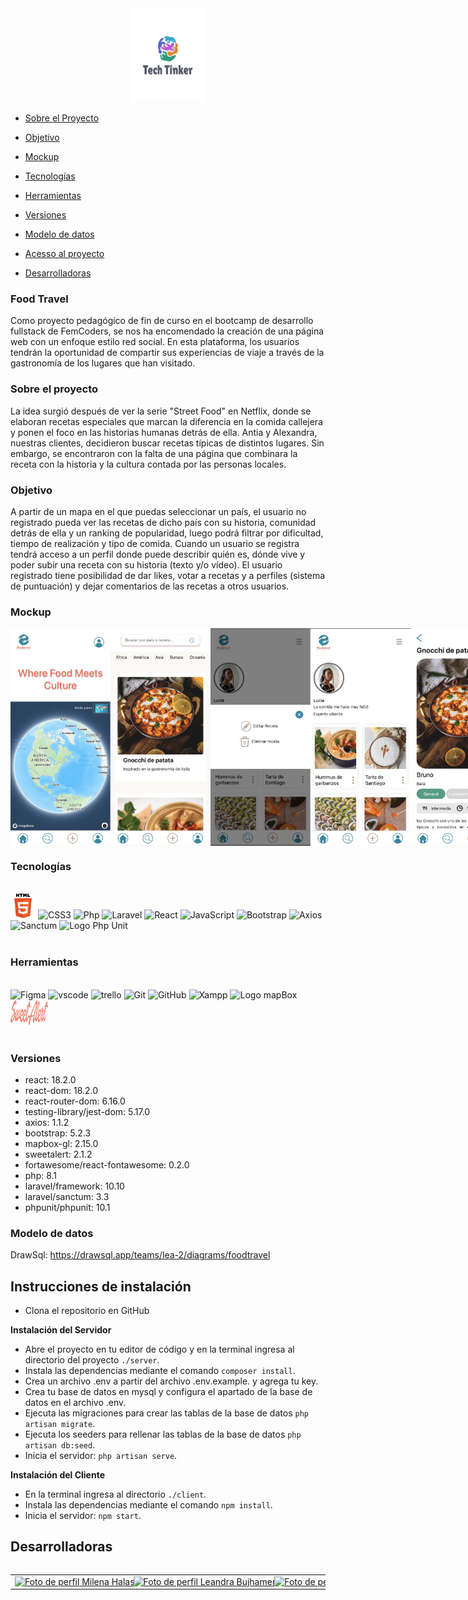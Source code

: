 <div align="center">
<img src="./client/src/assets/techTinker.svg" alt="Logo Tech Tinker" width="120" height="150"/>
</div> 



- [Sobre el Proyecto](#sobre-el-proyecto)

- [Objetivo](#objetivo)

- [Mockup](#mockup)
  
- [Tecnologías](#tecnologías)

- [Herramientas](#herramientas)

- [Versiones](#versiones)

- [Modelo de datos](#modelo-de-datos)

- [Acesso al proyecto](#instrucciones-de-instalación)

- [Desarrolladoras](#desarrolladoras)


### Food Travel
Como proyecto pedagógico de fin de curso en el bootcamp de desarrollo fullstack de FemCoders, se nos ha encomendado la creación de una página web con un enfoque estilo red social. En esta plataforma, los usuarios tendrán la oportunidad de compartir sus experiencias de viaje a través de la gastronomía de los lugares que han visitado.


### Sobre el proyecto
La idea surgió después de ver la serie "Street Food" en Netflix, donde se elaboran recetas especiales que marcan la diferencia en la comida callejera y ponen el foco en las historias humanas detrás de ella. Antia y Alexandra, nuestras clientes, decidieron buscar recetas típicas de distintos lugares. Sin embargo, se encontraron con la falta de una página que combinara la receta con la historia y la cultura contada por las personas locales.


### Objetivo
 A partir de un mapa en el que puedas seleccionar un país, el usuario no registrado pueda ver las recetas de dicho país con su historia, comunidad detrás de ella y un ranking de popularidad, luego podrá filtrar por dificultad, tiempo de realización y tipo de comida. Cuando un usuario se registra tendrá acceso a un perfil donde puede describir quién es, dónde vive y poder subir una receta con su historia (texto y/o vídeo). El usuario registrado tiene posibilidad de dar likes, votar a recetas y a perfiles (sistema de puntuación) y dejar comentarios de las recetas a otros usuarios.


 ### Mockup
 
<div style="display: flex;">
<img src="/client/src/assets/mockup/Home1.png" alt="Home" width="160"/>
<img src="/client/src/assets/mockup/Home2.png" alt="Home" width="160"/>
<img src="/client/src/assets/mockup/Menu.png" alt="Menu" width="160"/>
<img src="/client/src/assets/mockup/Profile.png" alt="Profile" width="160"/>
<img src="/client/src/assets/mockup/Recipe.png" alt="Recipe" width="160"/>
</div>


### Tecnologías 
<br>
<div>
<img src="https://raw.githubusercontent.com/devicons/devicon/master/icons/html5/html5-original-wordmark.svg" alt="html5" width="40" height="40"/>
<img src="https://profilinator.rishav.dev/skills-assets/css3-original-wordmark.svg" alt="CSS3" height="50" />
<img src="https://raw.githubusercontent.com/jmnote/z-icons/master/svg/php.svg" alt="Php" width="40" height="40"/>
<img src="https://profilinator.rishav.dev/skills-assets/laravel-plain-wordmark.svg" alt="Laravel" width="40" height="40"/>
<img src="https://profilinator.rishav.dev/skills-assets/react-original-wordmark.svg" alt="React" width="40" height="40" />
<img  src="https://profilinator.rishav.dev/skills-assets/javascript-original.svg" alt="JavaScript" width="40" height="50" /> 
<img src="https://raw.githubusercontent.com/uiwjs/bootstrap-icons/fbb21bce981ad0a4b579b5d56d5e0aaf852efcd9/assets/logo.svg" alt="Bootstrap" width="40" height="40"/>
<img  src="https://user-images.githubusercontent.com/16843090/101181820-f3a63780-3612-11eb-9d3a-05452f2b0ad8.png" alt="Axios" width="40" height="50" />
<img src="https://toddsmithsalter.com/content/images/2020/12/All_c0525fe15a8bd68c9fbd762831ef9959_2000.jpg" alt="Sanctum" width="60" height="40"/>
<img src="https://cdn.worldvectorlogo.com/logos/phpunit.svg" alt="Logo Php Unit" width="60" height="40"/>
</div>
<br>


### Herramientas
<br>
<div>
<img src="https://www.vectorlogo.zone/logos/figma/figma-icon.svg" alt="Figma" width="40" height="40"/>
<img src="https://w7.pngwing.com/pngs/512/824/png-transparent-visual-studio-code-hd-logo-thumbnail.png" alt="vscode" width="40" heigth="40"/>
<img src="https://w7.pngwing.com/pngs/115/721/png-transparent-trello-social-icons-icon.png" alt="trello" width="40" heigth="40"/>
<img src="https://www.vectorlogo.zone/logos/git-scm/git-scm-icon.svg" alt="Git" width="40" height="40"/>
<img src="https://cdn-icons-png.flaticon.com/512/25/25231.png" alt="GitHub" width="40" heigth="40"/>
<img src="https://profilinator.rishav.dev/skills-assets/xampp.png" alt="Xampp" width="40" height="40"/>
<img src="https://docs.mapbox.com/help/demos/custom-markers-gl-js/mapbox-icon.png" alt="Logo mapBox" width="60" height="40"/>
<img src="https://raw.githubusercontent.com/t4t5/sweetalert/e3c2085473a0eb5a6b022e43eb22e746380bb955/assets/logotype.png" alt="Logo Sweet Alert" width="60" height="40"/>
</div>
<br>

### Versiones

-   react: 18.2.0
-   react-dom: 18.2.0
-   react-router-dom: 6.16.0
-   testing-library/jest-dom: 5.17.0
-   axios: 1.1.2
-   bootstrap: 5.2.3
-   mapbox-gl: 2.15.0
-   sweetalert: 2.1.2
-   fortawesome/react-fontawesome: 0.2.0
-   php: 8.1
-   laravel/framework: 10.10
-   laravel/sanctum: 3.3
-   phpunit/phpunit: 10.1
  
### Modelo de datos
DrawSql: https://drawsql.app/teams/lea-2/diagrams/foodtravel


## Instrucciones de instalación


- Clona el repositorio en GitHub
  

**Instalación del Servidor**

- Abre el proyecto en tu editor de código y en la terminal ingresa al directorio del proyecto `./server`.
- Instala las dependencias mediante el comando `composer install`.
- Crea un archivo .env a partir del archivo .env.example. y agrega tu key.
- Crea tu base de datos en mysql y configura el apartado de la base de datos en el archivo .env.
- Ejecuta las migraciones para crear las tablas de la base de datos `php artisan migrate`.
- Ejecuta los seeders para rellenar las tablas de la base de datos `php artisan db:seed`.
- Inicia el servidor: `php artisan serve`.


**Instalación del Cliente**

- En la terminal ingresa al directorio `./client`.
- Instala las dependencias mediante el comando `npm install`.
- Inicia el servidor: `npm start`.


## Desarrolladoras


  <div style="white-space: nowrap; overflow-x: auto;">
   <table>
    <tr>
     <td>
            <a href="https://www.linkedin.com/in/milena-halas-justiniano-292921211/">
                <img src="https://media.licdn.com/dms/image/C4E03AQFPHnggchf2MA/profile-displayphoto-shrink_200_200/0/1658503997829?e=1701302400&v=beta&t=GSZpboLORHlyKhVRYT7nPg_NLKaxbhlP-RREjHSI0RA"
                    alt="Foto de perfil" width="100">
                Milena Halas
            </a>
      </td>
     <td>
            <a href="https://www.linkedin.com/in/leandra-bujhamer/">
                <img src="https://media.licdn.com/dms/image/D4D03AQHlrb1Uiu9F5A/profile-displayphoto-shrink_200_200/0/1694700343841?e=1701302400&v=beta&t=SM0AjgJLSP87FAY9BEpoP1clf1ckVUva_tOkiyvRFxo"
                    alt="Foto de perfil" width="100">
                Leandra Bujhamer
            </a>
     </td>
     <td>
            <a href="https://www.linkedin.com/in/genesis-núñez-bb466b199/">
                <img src="https://media.licdn.com/dms/image/D4D03AQEhizO-l20wsg/profile-displayphoto-shrink_200_200/0/1692393192591?e=1701302400&v=beta&t=QgfBpEUxBTNYGeq2C789e4PmzlYIn60I7faUU7aRQFo"
                    alt="Foto de perfil" width="100">
                Genesis Núñez
            </a>
    </td>
     <td>
            <a href="https://www.linkedin.com/in/valentina-rios-0a9a7a273/">
                <img src="https://media.licdn.com/dms/image/D4D03AQG9uDDZak9tnA/profile-displayphoto-shrink_200_200/0/1695808649326?e=1701302400&v=beta&t=j0beeOgdyJTADFRVi-6BqnmDCtwHfEJ8snHqFSLY-3E"
                    alt="Foto de perfil" width="100">
                Valentina Ríos
            </a>
    </td>
     <td>
            <a href="https://www.linkedin.com/in/rousmedina/">
                <img src="https://media.licdn.com/dms/image/D4E35AQHD4eMaP3p7lQ/profile-displayphoto-shrink_200_200/0/1674229921215?e=1696428000&v=beta&t=bWUWvb5NI6z8E_Al4b5MeAfZ2QXfEoaGogR7aVI3qs8"
                    alt="Foto de perfil" width="100">
                Rosemary Medina
            </a>
    </td>
     <td>
            <a href="https://www.linkedin.com/in/rafaelaprieto/">
                <img src="https://media.licdn.com/dms/image/D4D03AQEd-Uck_3mL6w/profile-displayphoto-shrink_200_200/0/1694167340456?e=1701302400&v=beta&t=MQ1DMF2ndtiMZYbyXIF9WqZosP8shUg85RzTmSd1NUo"
                    alt="Foto de perfil" width="100">
                Rafaela Silveira Prieto
            </a>
    </td>
     </tr>
   </table>
  </div>
